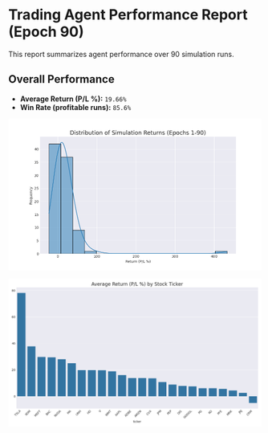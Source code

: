# Trading Agent Performance Report (Epoch 90)

This report summarizes agent performance over 90 simulation runs.

## Overall Performance
- **Average Return (P/L %):** `19.66%`
- **Win Rate (profitable runs):** `85.6%`

![Returns Distribution](epoch_90_returns_distribution.png)

![Performance by Ticker](epoch_90_performance_by_ticker.png)


